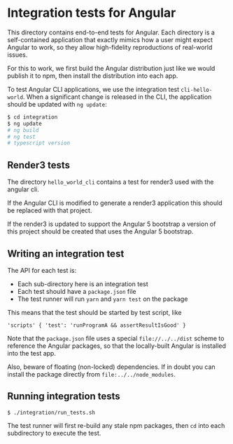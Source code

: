 # Integration tests for Angular

This directory contains end-to-end tests for Angular. Each directory is a self-contained application that exactly mimics how a user might expect Angular
to work, so they allow high-fidelity reproductions of real-world issues.

For this to work, we first build the Angular distribution just like we would
publish it to npm, then install the distribution into each app.

To test Angular CLI applications, we use the integration test `cli-hello-world`.
When a significant change is released in the CLI, the application should be updated with `ng update`:

```bash
$ cd integration
$ ng update
# ng build
# ng test
# typescript version
```

## Render3 tests

The directory `hello_world_cli` contains a test for render3 used with the angular cli.

If the Angular CLI is modified to generate a render3 application this should be replaced with that project.

If the render3 is updated to support the Angular 5 bootstrap a version of this project should be created that
uses the Angular 5 bootstrap.

## Writing an integration test

The API for each test is:

- Each sub-directory here is an integration test
- Each test should have a `package.json` file
- The test runner will run `yarn` and `yarn test` on the package

This means that the test should be started by test script, like
```
'scripts' { 'test': 'runProgramA && assertResultIsGood' }
```

Note that the `package.json` file uses a special `file://../../dist` scheme
to reference the Angular packages, so that the locally-built Angular
is installed into the test app.

Also, beware of floating (non-locked) dependencies. If in doubt
you can install the package directly from `file:../../node_modules`.

## Running integration tests

```
$ ./integration/run_tests.sh
```

The test runner will first re-build any stale npm packages, then `cd` into each
subdirectory to execute the test.
